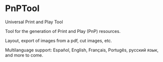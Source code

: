 # PnPTool
Universal Print and Play Tool

Tool for the generation of Print and Play (PnP) resources.

Layout, export of images from a pdf, cut images, etc.

Multilanguage support: Español, English, Français, Portugês, русский язык, and more to come.
